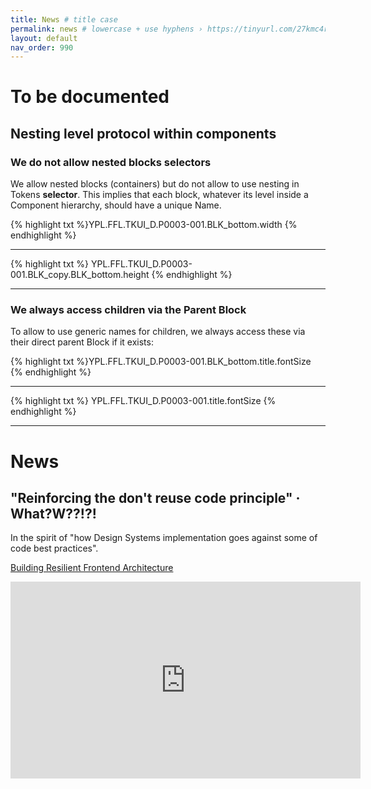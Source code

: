 ```yaml
---
title: News # title case
permalink: news # lowercase + use hyphens › https://tinyurl.com/27kmc4rb
layout: default
nav_order: 990
---
```



# To be documented

## Nesting level protocol within components

### We do not allow nested blocks selectors

We allow nested blocks (containers) but do not allow to use nesting in Tokens **selector**.
This implies that each block, whatever its level inside a Component hierarchy, should have a unique Name.

 <section class="flex-1_1-cols">
   <div>
      {% highlight txt %}YPL.FFL.TKUI_D.P0003-001.BLK_bottom.width {% endhighlight %}
      <hr class="dd-do">
      {% highlight txt %} YPL.FFL.TKUI_D.P0003-001.BLK_copy.BLK_bottom.height {% endhighlight %}
      <hr class="dd-dont">
   </div>
   <div>
   </div>
</section>

### We always access children via the Parent Block

To allow to use generic names for children, we always access these via their direct parent Block if it exists:

 <section class="flex-1_1-cols">
   <div>
      {% highlight txt %}YPL.FFL.TKUI_D.P0003-001.BLK_bottom.title.fontSize {% endhighlight %}
      <hr class="dd-do">
      {% highlight txt %} YPL.FFL.TKUI_D.P0003-001.title.fontSize {% endhighlight %}
      <hr class="dd-dont">
   </div>
   <div>
   </div>
</section>

# News

## "Reinforcing the don't reuse code principle" · What?W??!?!

In the spirit of "how Design Systems implementation goes against some of code best practices".

[Building Resilient Frontend Architecture](https://www.youtube.com/watch?v=TqfbAXCCVwE)   

<iframe width="560" height="315" src="https://www.youtube.com/embed/TqfbAXCCVwE" title="YouTube video player" frameborder="0" allow="accelerometer; autoplay; clipboard-write; encrypted-media; gyroscope; picture-in-picture" allowfullscreen></iframe>

